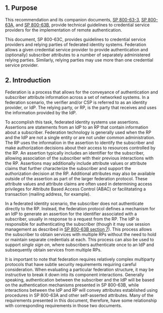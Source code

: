 <a name="sec1"></a>

## 1. Purpose

This recommendation and its companion documents, [SP 800-63-3](sp800-63-3.html), [SP 800-63A](sp800-63a.html), and [SP 800-63B](sp800-63b.html), provide technical guidelines to credential service providers for the implementation of remote authentication.

This document, SP 800-63C, provides guidelines to credential service providers and relying parties of federated identity systems. Federation allows a given credential service provider to provide authentication and (optionally) subscriber attributes to a number of separately administered relying parties. Similarly, relying parties may use more than one credential service provider.

<a name="sec2"></a>

## 2. Introduction

Federation is a process that allows for the conveyance of authentication and subscriber attribute information across a set of networked systems. In a federation scenario, the verifier and/or CSP is referred to as an identity provider, or IdP. The relying party, or RP, is the party that receives and uses the information provided by the IdP.

To accomplish this task, federated identity systems use assertions. Assertions are statements from an IdP to an RP that contain information about a subscriber. Federation technology is generally used when the RP and the IdP are not a single entity or are not under common administration. The RP uses the information in the assertion to identify the subscriber and make authorization decisions about their access to resources controlled by the RP. An assertion typically includes an identifier for the subscriber, allowing association of the subscriber with their previous interactions with the RP. Assertions may additionally include attribute values or attribute claims that further characterize the subscriber and support the authorization decision at the RP. Additional attributes may also be available outside of the assertion as part of the larger federation protocol. These attribute values and attribute claims are often used in determining access privileges for Attribute Based Access Control (ABAC) or facilitatating a transaction (mailing address, for example).

In a federated identity scenario, the subscriber does not authenticate directly to the RP. Instead, the federation protocol defines a mechanism for an IdP to generate an assertion for the identifier associated with a subscriber, usually in response to a request from the RP. The IdP is responsible for authenticating the subscriber (though it may use session management as described in [SP 800-63B section 7](sp800-63b.html#sec7)). This process allows the subscriber to obtain services with multiple RPs without the need to hold or maintain separate credentials at each. This process can also be used to support *single sign on*, where subscribers authenticate once to an IdP and subsequently obtain services from multiple RPs.

It is important to note that federation requires relatively complex multiparty protocols that have subtle security requirements requiring careful consideration. When evaluating a particular federation structure, it may be instructive to break it down into its component interactions. Generally speaking, authentication between the subscriber and the IdP will be based on the authentication mechanisms presented in SP 800-63B, while interactions between the IdP and RP will convey attributes established using procedures in SP 800-63A and other self-asserted attributes. Many of the requirements presented in this document, therefore, have some relationship with corresponding requirements in those two documents.
